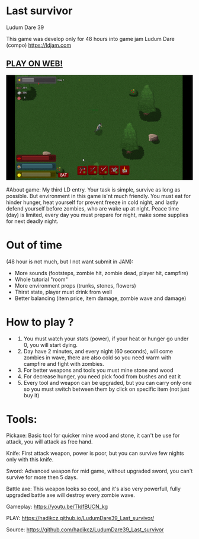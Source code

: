 # Last survivor
Ludum Dare 39

This game was develop only for 48 hours into game jam Ludum Dare (compo) https://ldjam.com

## [PLAY ON WEB!](https://hadikcz.github.io/LudumDare38_Near_kingdoms/)

![Image of game](https://raw.githubusercontent.com/hadikcz/LudumDare39_Last_survivor/master/preview.gif)

#About game:
My third LD entry. Your task is simple, survive as long as possible. But environment in this game is'nt much friendly. You must eat for hinder hunger, heat yourself for prevent freeze in cold night, and lastly defend yourself before zombies, who are wake up at night. Peace time (day) is limited, every day you must prepare for night, make some supplies for next deadly night.

# Out of time 
(48 hour is not much, but I not want submit in JAM):
* More sounds (footsteps, zombie hit, zombie dead, player hit, campfire)
* Whole tutorial "room"
* More environment props (trunks, stones, flowers)
* Thirst state, player must drink from well
* Better balancing (item price, item damage, zombie wave and damage)


# How to play ?

* 1) You must watch your stats (power), if your heat or hunger go under 0, you will start dying.
* 2) Day have 2 minutes, and every night (60 seconds), will come zombies in wave, there are also cold so you need warm with campfire and fight with zombies.
* 3) For better weapons and tools you must mine stone and wood
* 4) For decrease hunger, you need pick food from bushes and eat it
* 5) Every tool and weapon can be upgraded, but you can carry only one so you must switch between them by click on specific item (not just buy it)


# Tools:
Pickaxe:
Basic tool for quicker mine wood and stone, it can't be use for attack, you will attack as free hand.


Knife:
First attack weapon, power is poor, but you can survive few nights only with this knife.

Sword:
Advanced weapon for mid game, without upgraded sword, you can't survive for more then 5 days. 

Battle axe:
This weapon looks so cool, and it's also very powerfull, fully upgraded battle axe will destroy every zombie wave.

Gameplay: https://youtu.be/TIdfBUCN_kg

PLAY: https://hadikcz.github.io/LudumDare39_Last_survivor/

Source: https://github.com/hadikcz/LudumDare39_Last_survivor
